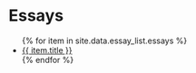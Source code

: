 # Essays

<ul>
   {% for item in site.data.essay_list.essays %}
      <li><a href="{{ item.url }}">{{ item.title }}</a></li>
   {% endfor %}
</ul>
